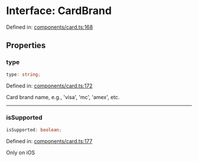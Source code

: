 # Interface: CardBrand

Defined in: [components/card.ts:168](https://github.com/Fiksuruoka-fi/capacitor-adyen/blob/11440fe41a762b3d0bd5e9f1d1bfe680598119ee/src/definitions/components/card.ts#L168)

## Properties

### type

```ts
type: string;
```

Defined in: [components/card.ts:172](https://github.com/Fiksuruoka-fi/capacitor-adyen/blob/11440fe41a762b3d0bd5e9f1d1bfe680598119ee/src/definitions/components/card.ts#L172)

Card brand name, e.g., 'visa', 'mc', 'amex', etc.

***

### isSupported

```ts
isSupported: boolean;
```

Defined in: [components/card.ts:177](https://github.com/Fiksuruoka-fi/capacitor-adyen/blob/11440fe41a762b3d0bd5e9f1d1bfe680598119ee/src/definitions/components/card.ts#L177)

Only on iOS
